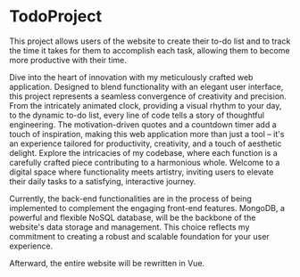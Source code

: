 # TodoProject
This project allows users of the website to create their to-do list and to track the time
it takes for them to accomplish each task, allowing them to become more productive with their time.

Dive into the heart of innovation with my meticulously crafted web application. Designed to blend functionality with an elegant user interface, this project represents a seamless convergence of creativity and precision. From the intricately animated clock, providing a visual rhythm to your day, to the dynamic to-do list, every line of code tells a story of thoughtful engineering. The motivation-driven quotes and a countdown timer add a touch of inspiration, making this web application more than just a tool – it's an experience tailored for productivity, creativity, and a touch of aesthetic delight. Explore the intricacies of my codebase, where each function is a carefully crafted piece contributing to a harmonious whole. Welcome to a digital space where functionality meets artistry, inviting users to elevate their daily tasks to a satisfying, interactive journey. 

Currently, the back-end functionalities are in the process of being implemented to complement the engaging front-end features. MongoDB, a powerful and flexible NoSQL database, will be the backbone of the website's data storage and management. This choice reflects my commitment to creating a robust and scalable foundation for your user experience. 

Afterward, the entire website will be rewritten in Vue. 
